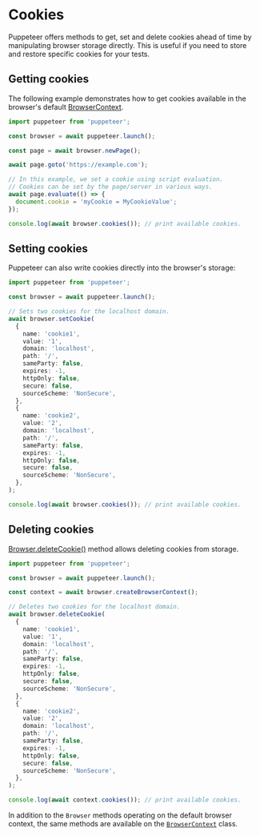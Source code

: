 # Cookies

Puppeteer offers methods to get, set and delete cookies ahead of time by
manipulating browser storage directly. This is useful if you need to
store and restore specific cookies for your tests.

## Getting cookies

The following example demonstrates how to get cookies available in the
browser's default
[BrowserContext](https://pptr.dev/api/puppeteer.browsercontext/).

```ts
import puppeteer from 'puppeteer';

const browser = await puppeteer.launch();

const page = await browser.newPage();

await page.goto('https://example.com');

// In this example, we set a cookie using script evaluation.
// Cookies can be set by the page/server in various ways.
await page.evaluate(() => {
  document.cookie = 'myCookie = MyCookieValue';
});

console.log(await browser.cookies()); // print available cookies.
```

## Setting cookies

Puppeteer can also write cookies directly into the browser's storage:

```ts
import puppeteer from 'puppeteer';

const browser = await puppeteer.launch();

// Sets two cookies for the localhost domain.
await browser.setCookie(
  {
    name: 'cookie1',
    value: '1',
    domain: 'localhost',
    path: '/',
    sameParty: false,
    expires: -1,
    httpOnly: false,
    secure: false,
    sourceScheme: 'NonSecure',
  },
  {
    name: 'cookie2',
    value: '2',
    domain: 'localhost',
    path: '/',
    sameParty: false,
    expires: -1,
    httpOnly: false,
    secure: false,
    sourceScheme: 'NonSecure',
  },
);

console.log(await browser.cookies()); // print available cookies.
```

## Deleting cookies

[Browser.deleteCookie()](https://pptr.dev/api/puppeteer.browser.deletecookie) method allows deleting cookies from storage.

```ts
import puppeteer from 'puppeteer';

const browser = await puppeteer.launch();

const context = await browser.createBrowserContext();

// Deletes two cookies for the localhost domain.
await browser.deleteCookie(
  {
    name: 'cookie1',
    value: '1',
    domain: 'localhost',
    path: '/',
    sameParty: false,
    expires: -1,
    httpOnly: false,
    secure: false,
    sourceScheme: 'NonSecure',
  },
  {
    name: 'cookie2',
    value: '2',
    domain: 'localhost',
    path: '/',
    sameParty: false,
    expires: -1,
    httpOnly: false,
    secure: false,
    sourceScheme: 'NonSecure',
  },
);

console.log(await context.cookies()); // print available cookies.
```

In addition to the `Browser` methods operating on the default browser
context, the same methods are available on the
[`BrowserContext`](https://pptr.dev/api/puppeteer.browsercontext) class.
